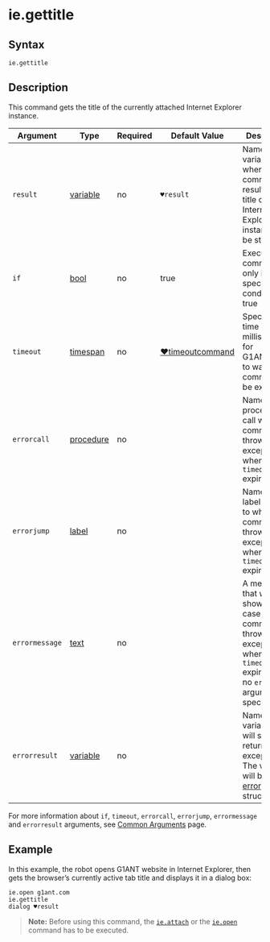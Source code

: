 # ie.gettitle

## Syntax

```G1ANT
ie.gettitle
```

## Description

This command gets the title of the currently attached Internet Explorer instance.

| Argument | Type | Required | Default Value | Description |
| -------- | ---- | -------- | ------------- | ----------- |
|`result`| [variable](https://manual.g1ant.com/link/G1ANT.Language/G1ANT.Language/Structures/VariableStructure.md) | no | `♥result` | Name of a variable where the command's result (the title of the Internet Explorer instance) will be stored |
| `if`           | [bool](https://manual.g1ant.com/link/G1ANT.Language/G1ANT.Language/Structures/BooleanStructure.md) | no       | true                                                        | Executes the command only if a specified condition is true   |
| `timeout`      | [timespan](https://manual.g1ant.com/link/G1ANT.Language/G1ANT.Language/Structures/TimeSpanStructure.md) | no       | [♥timeoutcommand](https://manual.g1ant.com/link/G1ANT.Language/G1ANT.Addon.Core/Variables/TimeoutCommandVariable.md) | Specifies time in milliseconds for G1ANT.Robot to wait for the command to be executed |
| `errorcall`    | [procedure](https://manual.g1ant.com/link/G1ANT.Language/G1ANT.Language/Structures/ProcedureStructure.md) | no       |                                                             | Name of a procedure to call when the command throws an exception or when a given `timeout` expires |
| `errorjump`    | [label](https://manual.g1ant.com/link/G1ANT.Language/G1ANT.Language/Structures/LabelStructure.md) | no       |                                                             | Name of the label to jump to when the command throws an exception or when a given `timeout` expires |
| `errormessage` | [text](https://manual.g1ant.com/link/G1ANT.Language/G1ANT.Language/Structures/TextStructure.md) | no       |                                                             | A message that will be shown in case the command throws an exception or when a given `timeout` expires, and no `errorjump` argument is specified |
| `errorresult`  | [variable](https://manual.g1ant.com/link/G1ANT.Language/G1ANT.Language/Structures/VariableStructure.md) | no       |                                                             | Name of a variable that will store the returned exception. The variable will be of [error](https://manual.g1ant.com/link/G1ANT.Language/G1ANT.Language/Structures/ErrorStructure.md) structure  |

For more information about `if`, `timeout`, `errorcall`, `errorjump`, `errormessage` and `errorresult` arguments, see [Common Arguments](https://manual.g1ant.com/link/G1ANT.Manual/appendices/common-arguments.md) page.

## Example

In this example, the robot opens G1ANT website in Internet Explorer, then gets the browser’s currently active tab title and displays it in a dialog box:

```G1ANT
ie.open g1ant.com
ie.gettitle
dialog ♥result
```

> **Note:** Before using this command, the [`ie.attach`](https://manual.g1ant.com/link/G1ANT.Addon/G1ANT.Addon.IExplorer/G1ANT.Addon.IExplorer/Commands/IEAttachCommand.md) or the [`ie.open`](https://manual.g1ant.com/link/G1ANT.Addon/G1ANT.Addon.IExplorer/G1ANT.Addon.IExplorer/Commands/IEOpenCommand.md) command has to be executed.
